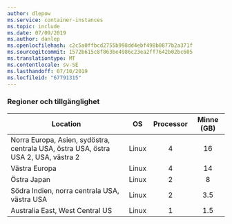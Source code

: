 ```yaml
---
author: dlepow
ms.service: container-instances
ms.topic: include
ms.date: 07/09/2019
ms.author: danlep
ms.openlocfilehash: c2c5a0ffbcd2755b998dd4ebf498b0877b2a371f
ms.sourcegitcommit: 1572b615c8f863be4986c23ea2ff7642b02bc605
ms.translationtype: MT
ms.contentlocale: sv-SE
ms.lasthandoff: 07/10/2019
ms.locfileid: "67791315"
---
```

### <a name="regions-and-resource-availability"></a>Regioner och tillgänglighet

| Location | OS | Processor | Minne (GB) |
| -------- | :---: | :---: | :-----------: |
| Norra Europa, Asien, sydöstra, centrala USA, östra USA, östra USA 2, USA, västra 2 | Linux | 4 | 16 |
| Västra Europa | Linux | 4 | 14 |
| Östra Japan | Linux | 2 | 8 |
| Södra Indien, norra centrala USA, västra USA | Linux | 2 | 3.5 |
| Australia East, West Central US | Linux | 1 | 1.5 |